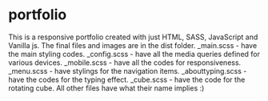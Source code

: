 # portfolio
This is a responsive portfolio created with just HTML, SASS, JavaScript and Vanilla js.
The final files and images are in the dist folder.
_main.scss - have the main styling codes.
_config.scss - have all the media queries defined for various devices.
_mobile.scss - have all the codes for responsiveness.
_menu.scss - have stylings for the navigation items.
_abouttyping.scss - have the codes for the typing effect.
_cube.scss - have the code for the rotating cube.
All other files have what their name implies :)
